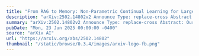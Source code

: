 ```yaml
---
title: "From RAG to Memory: Non-Parametric Continual Learning for Large Language Models"
description: "arXiv:2502.14802v2 Announce Type: replace-cross Abstract: Our ability to continuously acquire, organize, and leverage knowledge is a key feature of human intelligence that AI systems must approximate to unlock their full potential. Given the challenges in continual learning with large language models (LLMs), retrieval-augmented generation (RAG) has become the dominant way to introduce new information. However, its reliance on vector retrieval hinders its ability to mimic the dynamic and interconnected nature of human long-term memory. Recent RAG approaches augment vector embeddings with various structures like knowledge graphs to address some of these gaps, namely sense-making and associativity. However, their performance on more basic factual memory tasks drops considerably below standard RAG. We address this unintended deterioration and propose HippoRAG 2, a framework that outperforms standard RAG comprehensively on factual, sense-making, and associative memory tasks. HippoRAG 2 builds upon the Personalized PageRank algorithm used in HippoRAG and enhances it with deeper passage integration and more effective online use of an LLM. This combination pushes this RAG system closer to the effectiveness of human long-term memory, achieving a 7% improvement in associative memory tasks over the state-of-the-art embedding model while also exhibiting superior factual knowledge and sense-making memory capabilities. This work paves the way for non-parametric continual learning for LLMs. Code and data are available at https://github.com/OSU-NLP-Group/HippoRAG."
summary: "arXiv:2502.14802v2 Announce Type: replace-cross Abstract: Our ability to continuously acquire, organize, and leverage knowledge is a key feature of human intelligence that AI systems must approximate to unlock their full potential. Given the challenges in continual learning with large language models (LLMs), retrieval-augmented generation (RAG) has become the dominant way to introduce new information. However, its reliance on vector retrieval hinders its ability to mimic the dynamic and interconnected nature of human long-term memory. Recent RAG approaches augment vector embeddings with various structures like knowledge graphs to address some of these gaps, namely sense-making and associativity. However, their performance on more basic factual memory tasks drops considerably below standard RAG. We address this unintended deterioration and propose HippoRAG 2, a framework that outperforms standard RAG comprehensively on factual, sense-making, and associative memory tasks. HippoRAG 2 builds upon the Personalized PageRank algorithm used in HippoRAG and enhances it with deeper passage integration and more effective online use of an LLM. This combination pushes this RAG system closer to the effectiveness of human long-term memory, achieving a 7% improvement in associative memory tasks over the state-of-the-art embedding model while also exhibiting superior factual knowledge and sense-making memory capabilities. This work paves the way for non-parametric continual learning for LLMs. Code and data are available at https://github.com/OSU-NLP-Group/HippoRAG."
pubDate: "Mon, 23 Jun 2025 00:00:00 -0400"
source: "arXiv AI"
url: "https://arxiv.org/abs/2502.14802"
thumbnail: "/static/browse/0.3.4/images/arxiv-logo-fb.png"
---
```


